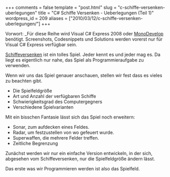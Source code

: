 +++
comments = false
template = "post.html"
slug = "c-schiffe-versenken-uberlegungen"
title = "C# Schiffe Versenken - Ueberlegungen (Teil 1)"
wordpress_id = 209
aliases = ["2010/03/12/c-schiffe-versenken-uberlegungen/"]
+++

Vorwort: _Für diese Reihe wird Visual  C# Express 2008 oder [MonoDevelop](http://monodevelop.com/) benötigt. Screenshots, Codesnippets und Solutions werden vorerst nur  für Visual C# Express verfügbar sein.

[Schiffeversenken](http://de.wikipedia.org/wiki/Schiffe_versenken) ist ein tolles Spiel. Jeder kennt es und jeder mag es.
Da liegt es eigentlich nur nahe, das Spiel als Programmieraufgabe zu verwenden.

Wenn wir uns das Spiel genauer anschauen, stellen wir fest dass es vieles zu beachten gibt.
	
  * Die Spielfeldgröße
  * Art und Anzahl der verfügbaren Schiffe
  * Schwierigkeitsgrad des Computergegners
  * Verschiedene Spielvarianten

Mit ein bisschen Fantasie lässt sich das Spiel noch erweitern:

	
  * Sonar, zum aufdecken eines Feldes.
  * Radar, um festzustellen von wo gefeuert wurde.
  * Superwaffen, die mehrere Felder treffen.
  * Zeitliche Begrenzung

Zunächst werden wir nur ein einfache Version entwickeln, in der sich, abgesehen vom Schiffeversenken, nur die Spielfeldgröße ändern lässt.

Das erste was wir Programmieren werden ist also das Spielfeld.
